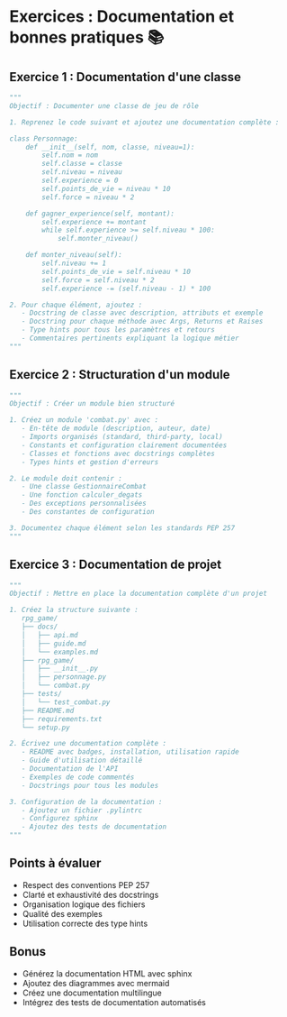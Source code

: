 # Exercices : Documentation et bonnes pratiques 📚

## Exercice 1 : Documentation d'une classe

```python
"""
Objectif : Documenter une classe de jeu de rôle

1. Reprenez le code suivant et ajoutez une documentation complète :

class Personnage:
    def __init__(self, nom, classe, niveau=1):
        self.nom = nom
        self.classe = classe
        self.niveau = niveau
        self.experience = 0
        self.points_de_vie = niveau * 10
        self.force = niveau * 2

    def gagner_experience(self, montant):
        self.experience += montant
        while self.experience >= self.niveau * 100:
            self.monter_niveau()

    def monter_niveau(self):
        self.niveau += 1
        self.points_de_vie = self.niveau * 10
        self.force = self.niveau * 2
        self.experience -= (self.niveau - 1) * 100

2. Pour chaque élément, ajoutez :
   - Docstring de classe avec description, attributs et exemple
   - Docstring pour chaque méthode avec Args, Returns et Raises
   - Type hints pour tous les paramètres et retours
   - Commentaires pertinents expliquant la logique métier
"""
```

## Exercice 2 : Structuration d'un module

```python
"""
Objectif : Créer un module bien structuré

1. Créez un module 'combat.py' avec :
   - En-tête de module (description, auteur, date)
   - Imports organisés (standard, third-party, local)
   - Constants et configuration clairement documentées
   - Classes et fonctions avec docstrings complètes
   - Types hints et gestion d'erreurs

2. Le module doit contenir :
   - Une classe GestionnaireCombat
   - Une fonction calculer_degats
   - Des exceptions personnalisées
   - Des constantes de configuration

3. Documentez chaque élément selon les standards PEP 257
"""
```

## Exercice 3 : Documentation de projet

```python
"""
Objectif : Mettre en place la documentation complète d'un projet

1. Créez la structure suivante :
   rpg_game/
   ├── docs/
   │   ├── api.md
   │   ├── guide.md
   │   └── examples.md
   ├── rpg_game/
   │   ├── __init__.py
   │   ├── personnage.py
   │   └── combat.py
   ├── tests/
   │   └── test_combat.py
   ├── README.md
   ├── requirements.txt
   └── setup.py

2. Écrivez une documentation complète :
   - README avec badges, installation, utilisation rapide
   - Guide d'utilisation détaillé
   - Documentation de l'API
   - Exemples de code commentés
   - Docstrings pour tous les modules

3. Configuration de la documentation :
   - Ajoutez un fichier .pylintrc
   - Configurez sphinx
   - Ajoutez des tests de documentation
"""
```

## Points à évaluer

- Respect des conventions PEP 257
- Clarté et exhaustivité des docstrings
- Organisation logique des fichiers
- Qualité des exemples
- Utilisation correcte des type hints

## Bonus

- Générez la documentation HTML avec sphinx
- Ajoutez des diagrammes avec mermaid
- Créez une documentation multilingue
- Intégrez des tests de documentation automatisés
